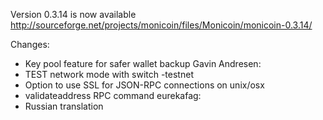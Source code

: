 Version 0.3.14 is now available
http://sourceforge.net/projects/monicoin/files/Monicoin/monicoin-0.3.14/

Changes:
* Key pool feature for safer wallet backup
Gavin Andresen:
* TEST network mode with switch -testnet
* Option to use SSL for JSON-RPC connections on unix/osx
* validateaddress RPC command
eurekafag:
* Russian translation
